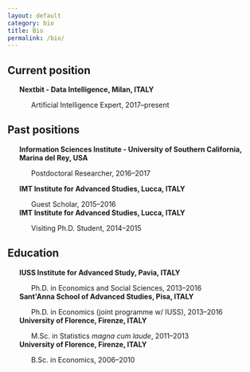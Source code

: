 ```yaml
---
layout: default
category: bio
title: Bio
permalink: /bio/
---
```

<section class="about-me inner" itemscope itemtype="http://data-vocabulary.org/Person">
  <div class="pull-right speak-french"></div>

<h2>Current position</h2>
<ul>
<strong>Nextbit - Data Intelligence, Milan, ITALY</strong>
<ul>Artificial Intelligence Expert, 2017&ndash;present</ul>
</ul>

<h2>Past positions</h2>
<ul>
<strong>Information Sciences Institute - University of Southern California, Marina del Rey, USA</strong>
<ul>Postdoctoral Researcher, 2016&ndash;2017</ul>
</ul>
<ul>
<strong>IMT Institute for Advanced Studies, Lucca, ITALY</strong>
<ul>Guest Scholar, 2015&ndash;2016</ul>
<strong>IMT Institute for Advanced Studies, Lucca, ITALY</strong>
<ul>Visiting Ph.D. Student, 2014&ndash;2015</ul>
</ul>

<h2>Education</h2>
<ul>
<strong>IUSS Institute for Advanced Study, Pavia, ITALY</strong>
<ul>Ph.D. in Economics and Social Sciences, 2013&ndash;2016</ul>
<strong>Sant'Anna School of Advanced Studies, Pisa, ITALY</strong>
<ul>Ph.D. in Economics (joint programme w/ IUSS), 2013&ndash;2016</ul>
<strong>University of Florence, Firenze, ITALY</strong>
<ul>M.Sc. in Statistics <em>magna cum laude</em>, 2011&ndash;2013</ul>
<strong>University of Florence, Firenze, ITALY</strong>
<ul>B.Sc. in Economics, 2006&ndash;2010</ul>
</ul>




</section>
